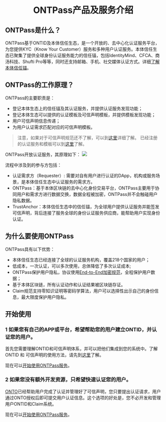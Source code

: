 ﻿<h1 align="center">ONTPass产品及服务介绍 </h1>

## ONTPass是什么？

ONTPass基于ONTID及本体信任生态，是一个开放的、去中心化认证服务平台，为您提供KYC（Know Your Customer）服务和多种用户认证服务。本体信任生态已聚集了提供全球身份认证服务能力的信任锚，包括IdentityMind、CFCA、商汤科技、Shufti Pro等等，同时还支持邮箱、手机、社交媒体认证方式。详细[了解本体信任锚](https://info.ont.io/trust-anchor/en)。


## ONTPass的工作原理？

ONTPass的主要职责是：
* 登记本体生态上的信任锚及其认证服务，并提供认证服务发现功能；
* 登记本体生态可以提供的认证模板及可信声明模板，并提供模板发现功能；
* 用户可信声明信息传递；
* 为用户认证需求匹配对应的可信声明模板。

> 注意，如果对于可信声明规范还不了解，可以到[这里](https://github.com/ontio/ontology-DID/blob/master/docs/cn/claim_spec_cn.md)详细了解。 已经注册的认证服务和模板可以到[这里](./ontpass_template.md)了解。

ONTPass开放认证服务，其原理如下：
![](http://assets.processon.com/chart_image/5a5fff53e4b0abe85d5e3e5f.png)


流程中涉及到的参与方包括：
* 认证需求方（Requester）: 需要对自有用户进行认证的DApp，机构或服务场景，是本体信任生态中认证服务的需求方。
* ONTPass：基于本体区块链的去中心化身份交易平台，ONTPass主要用于协同用户和需求方进行数据交换，数据全程被加密，ONTPass并不会触碰用户隐私数据。
* TrustAnchor：本体信任生态中的信任锚，为全球用户提供认证服务并能签发可信声明，背后连接了服务全球的身份认证服务供应商，能帮助用户实现身份认证。

## 为什么要使用ONTPass

ONTPass具有以下优势：

* 本体信任生态已经连接了全球的认证服务机构，覆盖218个国家的用户；
* 低成本，一次认证，可以多次使用，总体降低了多次认证成本;
* ONTPass保护用户隐私，协议使用[End-to-End加密规范]()，全程保护用户数据；
* 基于本体区块链，所有认证动作和认证结果被区块链存证。
* Claim规范支持零知识证明等密码学算法，用户可以选择性出示自己的身份信息，最大限度保护用户隐私。

## 开始使用

### 1 如果您有自己的APP或平台，希望帮助您的用户建立ONTID，并认证您的用户。

首先您需要理解ONTID和可信声明体系，并可以把他们集成到您的系统中。了解ONTID 和 可信声明的使用方法，请先到[这里](https://github.com/ontio/ontology-DID/blob/master/docs/cn/get_started_cn.md)了解。

现在可以[开始使用ONTPass服务]()。

### 2 如果您没有额外开发资源，只希望快速认证您的用户。 

[ONTO](https://onto.app)已经帮助用户完成了认证并管理好了可信声明，您只要提出认证请求，用户通过ONTO授权后即可提交用户认证信息。这个选项的好处是，您不必开发和管理用户ONTID和Claim系统。

现在可以[开始使用ONTPass服务](https://github.com/ontio/documentation/blob/master/pro-website-docs/docs-cn/ontpass/thirdparty_kyc.md)。



